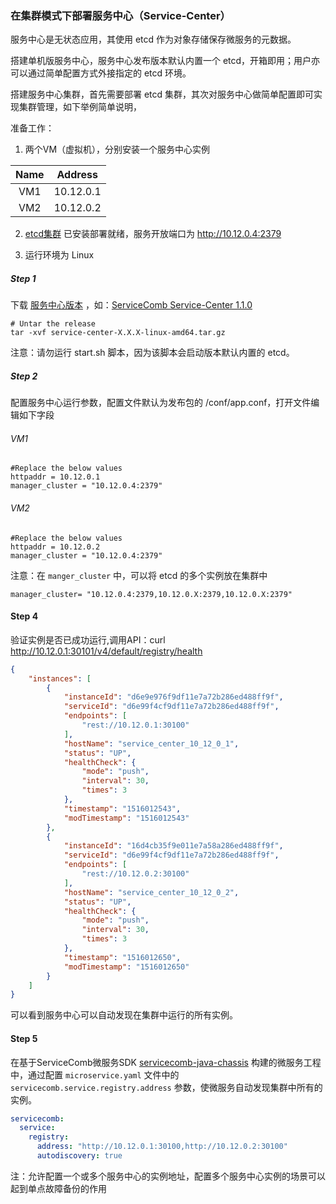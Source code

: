 ### 在集群模式下部署服务中心（Service-Center）

服务中心是无状态应用，其使用 etcd 作为对象存储保存微服务的元数据。

搭建单机版服务中心，服务中心发布版本默认内置一个 etcd，开箱即用；用户亦可以通过简单配置方式外接指定的 etcd 环境。

搭建服务中心集群，首先需要部署 etcd 集群，其次对服务中心做简单配置即可实现集群管理，如下举例简单说明，

准备工作：
1. 两个VM（虚拟机），分别安装一个服务中心实例

| Name    | Address     |  
| :-----: | :---------: |  
| VM1     | 10.12.0.1   |   
| VM2     | 10.12.0.2   |  

2. [etcd集群](https://github.com/etcd-io/etcd/blob/master/Documentation/op-guide/container.md) 已安装部署就绪，服务开放端口为 http://10.12.0.4:2379

3. 运行环境为 Linux

##### Step 1

下载 [服务中心版本](http://servicecomb.apache.org/release/) ，如：[ServiceComb Service-Center 1.1.0](https://apache.org/dyn/closer.cgi/servicecomb/servicecomb-service-center/1.1.0/)

``` shell
# Untar the release
tar -xvf service-center-X.X.X-linux-amd64.tar.gz
```

注意：请勿运行 start.sh 脚本，因为该脚本会启动版本默认内置的 etcd。

##### Step 2
配置服务中心运行参数，配置文件默认为发布包的 /conf/app.conf，打开文件编辑如下字段

###### VM1
``` shell
#Replace the below values
httpaddr = 10.12.0.1
manager_cluster = "10.12.0.4:2379"
```

###### VM2
``` shell
#Replace the below values
httpaddr = 10.12.0.2
manager_cluster = "10.12.0.4:2379"
```

注意：在 `manger_cluster` 中，可以将 etcd 的多个实例放在集群中

``` shell
manager_cluster= "10.12.0.4:2379,10.12.0.X:2379,10.12.0.X:2379"
```

#### Step 4
验证实例是否已成功运行,调用API：curl http://10.12.0.1:30101/v4/default/registry/health
``` json
{
    "instances": [
        {
            "instanceId": "d6e9e976f9df11e7a72b286ed488ff9f",
            "serviceId": "d6e99f4cf9df11e7a72b286ed488ff9f",
            "endpoints": [
                "rest://10.12.0.1:30100"
            ],
            "hostName": "service_center_10_12_0_1",
            "status": "UP",
            "healthCheck": {
                "mode": "push",
                "interval": 30,
                "times": 3
            },
            "timestamp": "1516012543",
            "modTimestamp": "1516012543"
        },
        {
            "instanceId": "16d4cb35f9e011e7a58a286ed488ff9f",
            "serviceId": "d6e99f4cf9df11e7a72b286ed488ff9f",
            "endpoints": [
                "rest://10.12.0.2:30100"
            ],
            "hostName": "service_center_10_12_0_2",
            "status": "UP",
            "healthCheck": {
                "mode": "push",
                "interval": 30,
                "times": 3
            },
            "timestamp": "1516012650",
            "modTimestamp": "1516012650"
        }
    ]
}
```

可以看到服务中心可以自动发现在集群中运行的所有实例。

#### Step 5
在基于ServiceComb微服务SDK [servicecomb-java-chassis](https://github.com/apache/servicecomb-java-chassis) 构建的微服务工程中，通过配置 `microservice.yaml` 文件中的 `servicecomb.service.registry.address` 参数，使微服务自动发现集群中所有的实例。

``` yaml
servicecomb:
  service:
    registry:
      address: "http://10.12.0.1:30100,http://10.12.0.2:30100"
      autodiscovery: true
```

注：允许配置一个或多个服务中心的实例地址，配置多个服务中心实例的场景可以起到单点故障备份的作用
